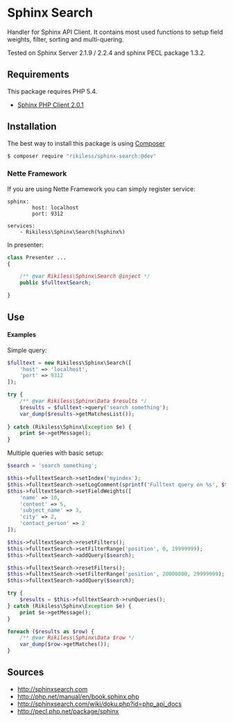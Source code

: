 Sphinx Search
===

Handler for Sphinx API Client. It contains most used functions to setup field weights, filter, sorting and multi-quering.

Tested on Sphinx Server 2.1.9 / 2.2.4 and sphinx PECL package 1.3.2.

Requirements
---

This package requires PHP 5.4.

- [Sphinx PHP Client 2.0.1](http://sphinxsearch.googlecode.com/svn/tags/REL_2_0_1/api/)

Installation
---

The best way to install this package is using [Composer](https://getcomposer.org/)

```sh
$ composer require "rikiless/sphinx-search:@dev"
```

### Nette Framework

If you are using Nette Framework you can simply register service:

```neon
sphinx:
		host: localhost
		port: 9312

services:
	- Rikiless\Sphinx\Search(%sphinx%)
```

In presenter:

```php
class Presenter ...
{

	/** @var Rikiless\Sphinx\Search @inject */
	public $fulltextSearch;

}
```

Use
---

#### Examples

Simple query:

```php
$fulltext = new Rikiless\Sphinx\Search([
    'host' => 'localhost',
    'port' => 9312
]);

try {
 	/** @var Rikiless\Sphinx\Data $results */
    $results = $fulltext->query('search something');
	var_dump($results->getMatchesList());
	
} catch (Rikiless\Sphinx\Exception $e) {
    print $e->getMessage();
}
```

Multiple queries with basic setup:

```php
$search = 'search something';

$this->fulltextSearch->setIndex('myindex');
$this->fulltextSearch->setLogComment(sprintf('Fulltext query on %s', $this->domain));
$this->fulltextSearch->setFieldWeights([
    'name' => 10,
	'content' => 5,
	'subject_name' => 3,
	'city' => 2,
	'contact_person' => 2
]);

$this->fulltextSearch->resetFilters();
$this->fulltextSearch->setFilterRange('position', 0, 19999999);
$this->fulltextSearch->addQuery($search);

$this->fulltextSearch->resetFilters();
$this->fulltextSearch->setFilterRange('position', 20000000, 29999999);
$this->fulltextSearch->addQuery($search);

try {
    $results = $this->fulltextSearch->runQueries();
} catch (Rikiless\Sphinx\Exception $e) {
    print $e->getMessage();
}

foreach ($results as $row) {
	/** @var Rikiless\Sphinx\Data $row */
	var_dump($row->getMatches());
}
```

Sources
---

- http://sphinxsearch.com
- http://php.net/manual/en/book.sphinx.php
- http://sphinxsearch.com/wiki/doku.php?id=php_api_docs
- http://pecl.php.net/package/sphinx
